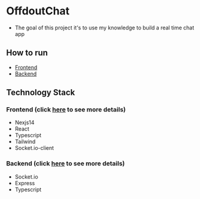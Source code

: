 # OffdoutChat
- The goal of this project it's to use my knowledge to build a real time chat app

## How to run
- [Frontend](frontend/README.md)
- [Backend](backend/README.md)

## Technology Stack
### Frontend (click [here](frontend/README.md) to see more details)
- Nexjs14
- React
- Typescript
- Tailwind
- Socket.io-client

### Backend (click [here](backend/README.md) to see more details)
- Socket.io
- Express
- Typescript
